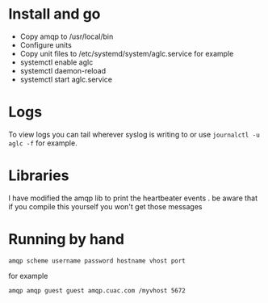 # Install and go
* Copy amqp to /usr/local/bin
* Configure units
* Copy unit files to /etc/systemd/system/aglc.service for example
* systemctl enable aglc
* systemctl daemon-reload
* systemctl start aglc.service

# Logs
To view logs you can tail wherever syslog is writing to or use 
``` journalctl -u aglc -f ```
for example.

# Libraries 
I have modified the amqp lib to print the heartbeater events .  be aware that if you compile this yourself you won't
get those messages

# Running by hand
```amqp scheme username password hostname vhost port```

for example

```amqp amqp guest guest amqp.cuac.com /myvhost 5672```

